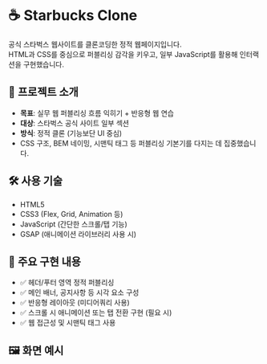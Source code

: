 # ☕ Starbucks Clone

공식 스타벅스 웹사이트를 클론코딩한 정적 웹페이지입니다.  
HTML과 CSS를 중심으로 퍼블리싱 감각을 키우고, 일부 JavaScript를 활용해 인터랙션을 구현했습니다.

## 🌱 프로젝트 소개

- **목표**: 실무 웹 퍼블리싱 흐름 익히기 + 반응형 웹 연습
- **대상**: 스타벅스 공식 사이트 일부 섹션
- **방식**: 정적 클론 (기능보단 UI 중심)
- CSS 구조, BEM 네이밍, 시맨틱 태그 등 퍼블리싱 기본기를 다지는 데 집중했습니다.

## 🛠 사용 기술

- HTML5
- CSS3 (Flex, Grid, Animation 등)
- JavaScript (간단한 스크롤/탭 기능)
- GSAP (애니메이션 라이브러리 사용 시)

## 📌 주요 구현 내용

- ✅ 헤더/푸터 영역 정적 퍼블리싱
- ✅ 메인 배너, 공지사항 등 시각 요소 구성
- ✅ 반응형 레이아웃 (미디어쿼리 사용)
- ✅ 스크롤 시 애니메이션 또는 탭 전환 구현 (필요 시)
- ✅ 웹 접근성 및 시맨틱 태그 사용

## 🖼️ 화면 예시
